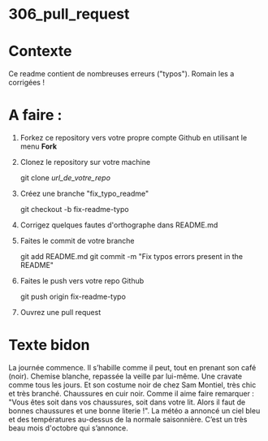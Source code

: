 # 306_pull_request

# Contexte
Ce readme contient de nombreuses erreurs ("typos"). Romain les a corrigées !

# A faire :

1. Forkez ce repository vers votre propre compte Github en utilisant le menu **Fork**
2. Clonez le repository sur votre machine 

   git clone *url_de_votre_repo*
   
4. Créez une branche "fix_typo_readme"

   git checkout -b fix-readme-typo

4. Corrigez quelques fautes d'orthographe dans README.md
5. Faites le commit de votre branche

   git add README.md
   git commit -m "Fix typos errors present in the README"
   
7. Faites le push vers votre repo Github

   git push origin fix-readme-typo
   
9. Ouvrez une pull request


# Texte bidon

La journée commence. Il s’habille comme il peut, tout en prenant son café (noir). Chemise blanche, repassée la veille par lui-même. Une cravate comme tous les jours. Et son costume noir de chez Sam Montiel, très chic et très branché. 
Chaussures en cuir noir. Comme il aime faire remarquer : "Vous êtes soit dans vos chaussures, soit dans votre lit. Alors il faut de bonnes chaussures et une bonne literie !". 
La météo a annoncé un ciel bleu et des températures au-dessus de la normale saisonnière. C’est un très beau mois d'octobre qui s’annonce.
